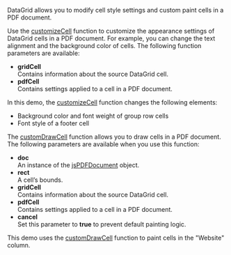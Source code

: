 DataGrid allows you to modify cell style settings and custom paint cells in a PDF document.

Use the [customizeCell](/Documentation/ApiReference/Common/Object_Structures/PdfExportDataGridProps/#customizeCell) function to customize the appearance settings of DataGrid cells in a PDF document. For example, you can change the text alignment and the background color of cells. The following function parameters are available:

- **gridCell**     
Contains information about the source DataGrid cell.
- **pdfCell**     
Contains settings applied to a cell in a PDF document.

In this demo, the [customizeCell](/Documentation/ApiReference/Common/Object_Structures/PdfExportDataGridProps/#customizeCell) function changes the following elements:
- Background color and font weight of group row cells 
- Font style of a footer cell

The [customDrawCell](/Documentation/ApiReference/Common/Object_Structures/PdfExportDataGridProps/#customDrawCell) function allows you to draw cells in a PDF document. The following parameters are available when you use this function:

- **doc**    
An instance of the [jsPDFDocument](/api-reference/50%20Common/Object%20Structures/PdfExportDataGridProps/jsPDFDocument.md '/Documentation/ApiReference/Common/Object_Structures/PdfExportDataGridProps/#jsPDFDocument') object.
- **rect**    
A cell’s bounds.
- **gridCell**    
Contains information about the source DataGrid cell.   
- **pdfCell**    
Contains settings applied to a cell in a PDF document.
- **cancel**   
Set this parameter to **true** to prevent default painting logic.

This demo uses the [customDrawCell](/Documentation/ApiReference/Common/Object_Structures/PdfExportDataGridProps/#customDrawCell) function to paint cells in the "Website" column.
